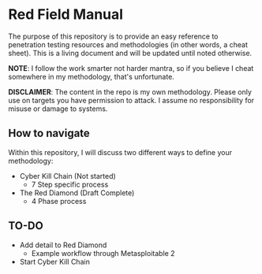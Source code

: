 # Red Field Manual

The purpose of this repository is to provide an easy reference to penetration testing resources and methodologies (in other words, a cheat sheet). This is a living document and will be updated until noted otherwise.

__NOTE__: I follow the work smarter not harder mantra, so if you believe I cheat somewhere in my methodology, that's unfortunate.

__DISCLAIMER__: The content in the repo is my own methodology. Please only use on targets you have permission to attack. I assume no responsibility for misuse or damage to systems.

## How to navigate
Within this repository, I will discuss two different ways to define your methodology:
* Cyber Kill Chain (Not started)
    * 7 Step specific process
* The Red Diamond (Draft Complete)
    * 4 Phase process

## TO-DO
* Add detail to Red Diamond
    * Example workflow through Metasploitable 2
* Start Cyber Kill Chain